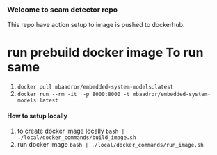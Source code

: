 ### Welcome to scam detector repo

This repo have action setup to image is pushed to dockerhub. 

# run prebuild docker image To run same
1. `docker pull mbaadror/embedded-system-models:latest`
2. `docker run --rm -it  -p 8000:8000 -t mbaadror/embedded-system-models:latest`



#### How to setup locally
1. to create docker image locally `bash | ./local/docker_commands/build_image.sh`
2. run docker image `bash | ./local/docker_commands/run_image.sh`
